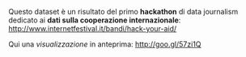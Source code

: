 Questo dataset è un risultato del primo **hackathon** di data journalism dedicato ai **dati sulla cooperazione internazionale**: http://www.internetfestival.it/bandi/hack-your-aid/

Qui una *visualizzazione* in anteprima: http://goo.gl/57zi1Q
